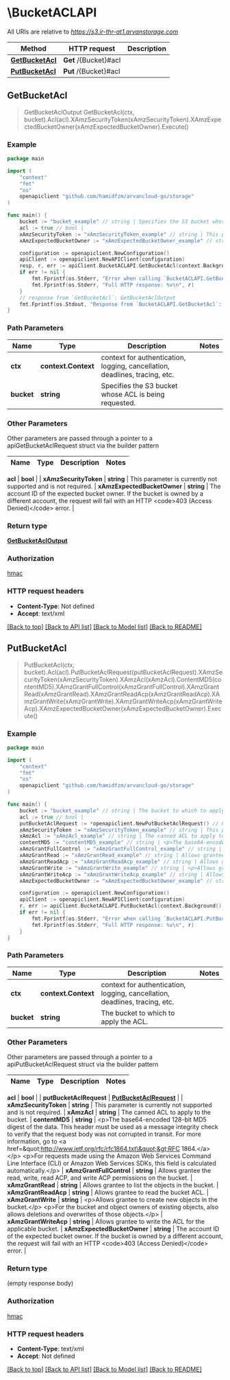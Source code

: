 # \BucketACLAPI

All URIs are relative to *https://s3.ir-thr-at1.arvanstorage.com*

Method | HTTP request | Description
------------- | ------------- | -------------
[**GetBucketAcl**](BucketACLAPI.md#GetBucketAcl) | **Get** /{Bucket}#acl | 
[**PutBucketAcl**](BucketACLAPI.md#PutBucketAcl) | **Put** /{Bucket}#acl | 



## GetBucketAcl

> GetBucketAclOutput GetBucketAcl(ctx, bucket).Acl(acl).XAmzSecurityToken(xAmzSecurityToken).XAmzExpectedBucketOwner(xAmzExpectedBucketOwner).Execute()





### Example

```go
package main

import (
    "context"
    "fmt"
    "os"
    openapiclient "github.com/hamidfzm/arvancloud-go/storage"
)

func main() {
    bucket := "bucket_example" // string | Specifies the S3 bucket whose ACL is being requested.
    acl := true // bool | 
    xAmzSecurityToken := "xAmzSecurityToken_example" // string | This parameter is currently not supported and is not required. (optional)
    xAmzExpectedBucketOwner := "xAmzExpectedBucketOwner_example" // string | The account ID of the expected bucket owner. If the bucket is owned by a different account, the request will fail with an HTTP <code>403 (Access Denied)</code> error. (optional)

    configuration := openapiclient.NewConfiguration()
    apiClient := openapiclient.NewAPIClient(configuration)
    resp, r, err := apiClient.BucketACLAPI.GetBucketAcl(context.Background(), bucket).Acl(acl).XAmzSecurityToken(xAmzSecurityToken).XAmzExpectedBucketOwner(xAmzExpectedBucketOwner).Execute()
    if err != nil {
        fmt.Fprintf(os.Stderr, "Error when calling `BucketACLAPI.GetBucketAcl``: %v\n", err)
        fmt.Fprintf(os.Stderr, "Full HTTP response: %v\n", r)
    }
    // response from `GetBucketAcl`: GetBucketAclOutput
    fmt.Fprintf(os.Stdout, "Response from `BucketACLAPI.GetBucketAcl`: %v\n", resp)
}
```

### Path Parameters


Name | Type | Description  | Notes
------------- | ------------- | ------------- | -------------
**ctx** | **context.Context** | context for authentication, logging, cancellation, deadlines, tracing, etc.
**bucket** | **string** | Specifies the S3 bucket whose ACL is being requested. | 

### Other Parameters

Other parameters are passed through a pointer to a apiGetBucketAclRequest struct via the builder pattern


Name | Type | Description  | Notes
------------- | ------------- | ------------- | -------------

 **acl** | **bool** |  | 
 **xAmzSecurityToken** | **string** | This parameter is currently not supported and is not required. | 
 **xAmzExpectedBucketOwner** | **string** | The account ID of the expected bucket owner. If the bucket is owned by a different account, the request will fail with an HTTP &lt;code&gt;403 (Access Denied)&lt;/code&gt; error. | 

### Return type

[**GetBucketAclOutput**](GetBucketAclOutput.md)

### Authorization

[hmac](../README.md#hmac)

### HTTP request headers

- **Content-Type**: Not defined
- **Accept**: text/xml

[[Back to top]](#) [[Back to API list]](../README.md#documentation-for-api-endpoints)
[[Back to Model list]](../README.md#documentation-for-models)
[[Back to README]](../README.md)


## PutBucketAcl

> PutBucketAcl(ctx, bucket).Acl(acl).PutBucketAclRequest(putBucketAclRequest).XAmzSecurityToken(xAmzSecurityToken).XAmzAcl(xAmzAcl).ContentMD5(contentMD5).XAmzGrantFullControl(xAmzGrantFullControl).XAmzGrantRead(xAmzGrantRead).XAmzGrantReadAcp(xAmzGrantReadAcp).XAmzGrantWrite(xAmzGrantWrite).XAmzGrantWriteAcp(xAmzGrantWriteAcp).XAmzExpectedBucketOwner(xAmzExpectedBucketOwner).Execute()





### Example

```go
package main

import (
    "context"
    "fmt"
    "os"
    openapiclient "github.com/hamidfzm/arvancloud-go/storage"
)

func main() {
    bucket := "bucket_example" // string | The bucket to which to apply the ACL.
    acl := true // bool | 
    putBucketAclRequest := *openapiclient.NewPutBucketAclRequest() // PutBucketAclRequest | 
    xAmzSecurityToken := "xAmzSecurityToken_example" // string | This parameter is currently not supported and is not required. (optional)
    xAmzAcl := "xAmzAcl_example" // string | The canned ACL to apply to the bucket. (optional)
    contentMD5 := "contentMD5_example" // string | <p>The base64-encoded 128-bit MD5 digest of the data. This header must be used as a message integrity check to verify that the request body was not corrupted in transit. For more information, go to <a href=\"http://www.ietf.org/rfc/rfc1864.txt\">RFC 1864.</a> </p> <p>For requests made using the Amazon Web Services Command Line Interface (CLI) or Amazon Web Services SDKs, this field is calculated automatically.</p> (optional)
    xAmzGrantFullControl := "xAmzGrantFullControl_example" // string | Allows grantee the read, write, read ACP, and write ACP permissions on the bucket. (optional)
    xAmzGrantRead := "xAmzGrantRead_example" // string | Allows grantee to list the objects in the bucket. (optional)
    xAmzGrantReadAcp := "xAmzGrantReadAcp_example" // string | Allows grantee to read the bucket ACL. (optional)
    xAmzGrantWrite := "xAmzGrantWrite_example" // string | <p>Allows grantee to create new objects in the bucket.</p> <p>For the bucket and object owners of existing objects, also allows deletions and overwrites of those objects.</p> (optional)
    xAmzGrantWriteAcp := "xAmzGrantWriteAcp_example" // string | Allows grantee to write the ACL for the applicable bucket. (optional)
    xAmzExpectedBucketOwner := "xAmzExpectedBucketOwner_example" // string | The account ID of the expected bucket owner. If the bucket is owned by a different account, the request will fail with an HTTP <code>403 (Access Denied)</code> error. (optional)

    configuration := openapiclient.NewConfiguration()
    apiClient := openapiclient.NewAPIClient(configuration)
    r, err := apiClient.BucketACLAPI.PutBucketAcl(context.Background(), bucket).Acl(acl).PutBucketAclRequest(putBucketAclRequest).XAmzSecurityToken(xAmzSecurityToken).XAmzAcl(xAmzAcl).ContentMD5(contentMD5).XAmzGrantFullControl(xAmzGrantFullControl).XAmzGrantRead(xAmzGrantRead).XAmzGrantReadAcp(xAmzGrantReadAcp).XAmzGrantWrite(xAmzGrantWrite).XAmzGrantWriteAcp(xAmzGrantWriteAcp).XAmzExpectedBucketOwner(xAmzExpectedBucketOwner).Execute()
    if err != nil {
        fmt.Fprintf(os.Stderr, "Error when calling `BucketACLAPI.PutBucketAcl``: %v\n", err)
        fmt.Fprintf(os.Stderr, "Full HTTP response: %v\n", r)
    }
}
```

### Path Parameters


Name | Type | Description  | Notes
------------- | ------------- | ------------- | -------------
**ctx** | **context.Context** | context for authentication, logging, cancellation, deadlines, tracing, etc.
**bucket** | **string** | The bucket to which to apply the ACL. | 

### Other Parameters

Other parameters are passed through a pointer to a apiPutBucketAclRequest struct via the builder pattern


Name | Type | Description  | Notes
------------- | ------------- | ------------- | -------------

 **acl** | **bool** |  | 
 **putBucketAclRequest** | [**PutBucketAclRequest**](PutBucketAclRequest.md) |  | 
 **xAmzSecurityToken** | **string** | This parameter is currently not supported and is not required. | 
 **xAmzAcl** | **string** | The canned ACL to apply to the bucket. | 
 **contentMD5** | **string** | &lt;p&gt;The base64-encoded 128-bit MD5 digest of the data. This header must be used as a message integrity check to verify that the request body was not corrupted in transit. For more information, go to &lt;a href&#x3D;\&quot;http://www.ietf.org/rfc/rfc1864.txt\&quot;&gt;RFC 1864.&lt;/a&gt; &lt;/p&gt; &lt;p&gt;For requests made using the Amazon Web Services Command Line Interface (CLI) or Amazon Web Services SDKs, this field is calculated automatically.&lt;/p&gt; | 
 **xAmzGrantFullControl** | **string** | Allows grantee the read, write, read ACP, and write ACP permissions on the bucket. | 
 **xAmzGrantRead** | **string** | Allows grantee to list the objects in the bucket. | 
 **xAmzGrantReadAcp** | **string** | Allows grantee to read the bucket ACL. | 
 **xAmzGrantWrite** | **string** | &lt;p&gt;Allows grantee to create new objects in the bucket.&lt;/p&gt; &lt;p&gt;For the bucket and object owners of existing objects, also allows deletions and overwrites of those objects.&lt;/p&gt; | 
 **xAmzGrantWriteAcp** | **string** | Allows grantee to write the ACL for the applicable bucket. | 
 **xAmzExpectedBucketOwner** | **string** | The account ID of the expected bucket owner. If the bucket is owned by a different account, the request will fail with an HTTP &lt;code&gt;403 (Access Denied)&lt;/code&gt; error. | 

### Return type

 (empty response body)

### Authorization

[hmac](../README.md#hmac)

### HTTP request headers

- **Content-Type**: text/xml
- **Accept**: Not defined

[[Back to top]](#) [[Back to API list]](../README.md#documentation-for-api-endpoints)
[[Back to Model list]](../README.md#documentation-for-models)
[[Back to README]](../README.md)

